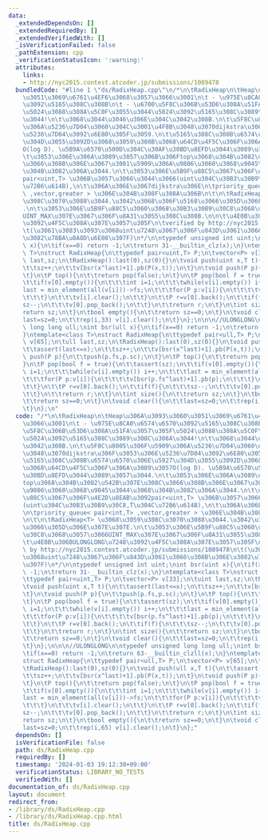 ```yaml
---
data:
  _extendedDependsOn: []
  _extendedRequiredBy: []
  _extendedVerifiedWith: []
  _isVerificationFailed: false
  _pathExtension: cpp
  _verificationStatusIcon: ':warning:'
  attributes:
    links:
    - http://nyc2015.contest.atcoder.jp/submissions/1089478
  bundledCode: "#line 1 \"ds/RadixHeap.cpp\"\n/*\n\tRadixHeap\n\tHeap\u306A\u3093\u3060\
    \u3051\u3069\u6761\u4EF6\u3068\u3057\u3066\u3001\n\t - \u975E\u8CA0\u6574\u6570\
    \u3092\u5165\u308C\u308B\n\t - \u6700\u5F8C\u306B\u53D6\u308A\u51FA\u3057\u305F\
    \u5024\u3088\u308A\u5C0F\u3055\u3044\u5024\u3092\u5165\u308C\u3089\u308C\u306A\
    \u3044!\n\t\u3068\u3044\u3046\u306E\u304C\u3042\u308B.\n\t\u5F8C\u8005\u306F\u5909\
    \u306A\u5236\u7D04\u3060\u304C\u3001\u4F8B\u3048\u3070dijkstra\u306F\u3053\u306E\
    \u5236\u7D04\u3092\u6E80\u305F\u3059.\n\t\u5165\u308C\u308B\u6574\u6570\u306E\u5927\
    \u304D\u3055\u3092D\u3068\u3059\u308B\u3068\u64CD\u4F5C\u306F\u306A\u3089\u3057\
    O(log D). \u5B9A\u6570\u500D\u304C\u30AF\u30BD\u8EFD\u3044\u3089\u3057\u3044.\n\
    \t\u3053\u306E\u306A\u3089\u3057\u306B\u306Ftop\u3068\u304B\u3082\u542B\u307E\u308C\
    \u3066\u308B\u306E\u3067\u3001\u5909\u306A\u9806\u3060\u3068\u9045\u3044\u3068\
    \u304B\u3082\u306A\u3044.\n\t\u3053\u306E\u5B9F\u88C5\u3067\u306F\u4E2D\u8EAB\u3092\
    pair<uint,T> \u306B\u3057\u3066\u3044\u3066(uint\u304C\u30B3\u30B9\u30C8,T\u304C\
    \u72B6\u614B),\n\t\u306A\u306E\u3067dijkstra\u306E\n\tpriority_queue< pair<int,T>\
    \ ,vector,greater > \u306E\u304B\u308F\u308A\u306B\n\t\n\tRadixHeap<T> \u3068\u3059\
    \u308C\u3070\u3088\u3044.\u3042\u3068\u306F\u5168\u3066\u305D\u306E\u307E\u307E\
    .\n\t\u3053\u306E\u5B9F\u88C5\u3060\u3068\u30B3\u30B9\u30C8\u3068\u3057\u3066\
    UINT_MAX\u307E\u3067\u306F\u8A31\u3055\u308C\u308B.\n\n\t\u4E0B\u306BULONGLONG\u7248\
    \u3092\u4F5C\u308A\u307E\u3057\u305F\n\tverified by http://nyc2015.contest.atcoder.jp/submissions/1089478\n\
    \t(\u3061\u3083\u3093\u3068uint\u7248\u3067\u306F\u843D\u3061\u3066\u308B\u306E\
    \u3082\u78BA\u8A8D\u6E08\u307F)\n*/\n\ntypedef unsigned int uint;\nint bsr(uint\
    \ x){\n\tif(x==0) return -1;\n\treturn 31-__builtin_clz(x);\n}\ntemplate<class\
    \ T>\nstruct RadixHeap{\n\ttypedef pair<uint,T> P;\n\tvector<P> v[33];\n\tuint\
    \ last,sz;\n\tRadixHeap():last(0),sz(0){}\n\tvoid push(uint x,T t){\n\t\tassert(last<=x);\n\
    \t\tsz++;\n\t\tv[bsr(x^last)+1].pb(P(x,t));\n\t}\n\tvoid push(P p){\n\t\tpush(p.fs,p.sc);\n\
    \t}\n\tP top(){\n\t\treturn pop(false);\n\t}\n\tP pop(bool f = true){\n\t\tassert(sz);\n\
    \t\tif(v[0].empty()){\n\t\t\tint i=1;\n\t\t\twhile(v[i].empty()) i++;\n\t\t\t\
    last = min_element(all(v[i]))->fs;\n\t\t\tfor(P p:v[i]){\n\t\t\t\tv[bsr(p.fs^last)+1].pb(p);\n\
    \t\t\t}\n\t\t\tv[i].clear();\n\t\t}\n\t\tP r=v[0].back();\n\t\tif(f){\n\t\t\t\
    sz--;\n\t\t\tv[0].pop_back();\n\t\t}\n\t\treturn r;\n\t}\n\tint size(){\n\t\t\
    return sz;\n\t}\n\tbool empty(){\n\t\treturn sz==0;\n\t}\n\tvoid clear(){\n\t\t\
    last=sz=0;\n\t\trep(i,33) v[i].clear();\n\t}\n};\n\n\n//ULONGLONG\n\ntypedef unsigned\
    \ long long ull;\nint bsr(ull x){\n\tif(x==0) return -1;\n\treturn 63-__builtin_clzll(x);\n\
    }\ntemplate<class T>\nstruct RadixHeap{\n\ttypedef pair<ull,T> P;\n\tvector<P>\
    \ v[65];\n\tull last,sz;\n\tRadixHeap():last(0),sz(0){}\n\tvoid push(ull x,T t){\n\
    \t\tassert(last<=x);\n\t\tsz++;\n\t\tv[bsr(x^last)+1].pb(P(x,t));\n\t}\n\tvoid\
    \ push(P p){\n\t\tpush(p.fs,p.sc);\n\t}\n\tP top(){\n\t\treturn pop(false);\n\t\
    }\n\tP pop(bool f = true){\n\t\tassert(sz);\n\t\tif(v[0].empty()){\n\t\t\tint\
    \ i=1;\n\t\t\twhile(v[i].empty()) i++;\n\t\t\tlast = min_element(all(v[i]))->fs;\n\
    \t\t\tfor(P p:v[i]){\n\t\t\t\tv[bsr(p.fs^last)+1].pb(p);\n\t\t\t}\n\t\t\tv[i].clear();\n\
    \t\t}\n\t\tP r=v[0].back();\n\t\tif(f){\n\t\t\tsz--;\n\t\t\tv[0].pop_back();\n\
    \t\t}\n\t\treturn r;\n\t}\n\tint size(){\n\t\treturn sz;\n\t}\n\tbool empty(){\n\
    \t\treturn sz==0;\n\t}\n\tvoid clear(){\n\t\tlast=sz=0;\n\t\trep(i,65) v[i].clear();\n\
    \t}\n};\n"
  code: "/*\n\tRadixHeap\n\tHeap\u306A\u3093\u3060\u3051\u3069\u6761\u4EF6\u3068\u3057\
    \u3066\u3001\n\t - \u975E\u8CA0\u6574\u6570\u3092\u5165\u308C\u308B\n\t - \u6700\
    \u5F8C\u306B\u53D6\u308A\u51FA\u3057\u305F\u5024\u3088\u308A\u5C0F\u3055\u3044\
    \u5024\u3092\u5165\u308C\u3089\u308C\u306A\u3044!\n\t\u3068\u3044\u3046\u306E\u304C\
    \u3042\u308B.\n\t\u5F8C\u8005\u306F\u5909\u306A\u5236\u7D04\u3060\u304C\u3001\u4F8B\
    \u3048\u3070dijkstra\u306F\u3053\u306E\u5236\u7D04\u3092\u6E80\u305F\u3059.\n\t\
    \u5165\u308C\u308B\u6574\u6570\u306E\u5927\u304D\u3055\u3092D\u3068\u3059\u308B\
    \u3068\u64CD\u4F5C\u306F\u306A\u3089\u3057O(log D). \u5B9A\u6570\u500D\u304C\u30AF\
    \u30BD\u8EFD\u3044\u3089\u3057\u3044.\n\t\u3053\u306E\u306A\u3089\u3057\u306B\u306F\
    top\u3068\u304B\u3082\u542B\u307E\u308C\u3066\u308B\u306E\u3067\u3001\u5909\u306A\
    \u9806\u3060\u3068\u9045\u3044\u3068\u304B\u3082\u306A\u3044.\n\t\u3053\u306E\u5B9F\
    \u88C5\u3067\u306F\u4E2D\u8EAB\u3092pair<uint,T> \u306B\u3057\u3066\u3044\u3066\
    (uint\u304C\u30B3\u30B9\u30C8,T\u304C\u72B6\u614B),\n\t\u306A\u306E\u3067dijkstra\u306E\
    \n\tpriority_queue< pair<int,T> ,vector,greater > \u306E\u304B\u308F\u308A\u306B\
    \n\t\n\tRadixHeap<T> \u3068\u3059\u308C\u3070\u3088\u3044.\u3042\u3068\u306F\u5168\
    \u3066\u305D\u306E\u307E\u307E.\n\t\u3053\u306E\u5B9F\u88C5\u3060\u3068\u30B3\u30B9\
    \u30C8\u3068\u3057\u3066UINT_MAX\u307E\u3067\u306F\u8A31\u3055\u308C\u308B.\n\n\
    \t\u4E0B\u306BULONGLONG\u7248\u3092\u4F5C\u308A\u307E\u3057\u305F\n\tverified\
    \ by http://nyc2015.contest.atcoder.jp/submissions/1089478\n\t(\u3061\u3083\u3093\
    \u3068uint\u7248\u3067\u306F\u843D\u3061\u3066\u308B\u306E\u3082\u78BA\u8A8D\u6E08\
    \u307F)\n*/\n\ntypedef unsigned int uint;\nint bsr(uint x){\n\tif(x==0) return\
    \ -1;\n\treturn 31-__builtin_clz(x);\n}\ntemplate<class T>\nstruct RadixHeap{\n\
    \ttypedef pair<uint,T> P;\n\tvector<P> v[33];\n\tuint last,sz;\n\tRadixHeap():last(0),sz(0){}\n\
    \tvoid push(uint x,T t){\n\t\tassert(last<=x);\n\t\tsz++;\n\t\tv[bsr(x^last)+1].pb(P(x,t));\n\
    \t}\n\tvoid push(P p){\n\t\tpush(p.fs,p.sc);\n\t}\n\tP top(){\n\t\treturn pop(false);\n\
    \t}\n\tP pop(bool f = true){\n\t\tassert(sz);\n\t\tif(v[0].empty()){\n\t\t\tint\
    \ i=1;\n\t\t\twhile(v[i].empty()) i++;\n\t\t\tlast = min_element(all(v[i]))->fs;\n\
    \t\t\tfor(P p:v[i]){\n\t\t\t\tv[bsr(p.fs^last)+1].pb(p);\n\t\t\t}\n\t\t\tv[i].clear();\n\
    \t\t}\n\t\tP r=v[0].back();\n\t\tif(f){\n\t\t\tsz--;\n\t\t\tv[0].pop_back();\n\
    \t\t}\n\t\treturn r;\n\t}\n\tint size(){\n\t\treturn sz;\n\t}\n\tbool empty(){\n\
    \t\treturn sz==0;\n\t}\n\tvoid clear(){\n\t\tlast=sz=0;\n\t\trep(i,33) v[i].clear();\n\
    \t}\n};\n\n\n//ULONGLONG\n\ntypedef unsigned long long ull;\nint bsr(ull x){\n\
    \tif(x==0) return -1;\n\treturn 63-__builtin_clzll(x);\n}\ntemplate<class T>\n\
    struct RadixHeap{\n\ttypedef pair<ull,T> P;\n\tvector<P> v[65];\n\tull last,sz;\n\
    \tRadixHeap():last(0),sz(0){}\n\tvoid push(ull x,T t){\n\t\tassert(last<=x);\n\
    \t\tsz++;\n\t\tv[bsr(x^last)+1].pb(P(x,t));\n\t}\n\tvoid push(P p){\n\t\tpush(p.fs,p.sc);\n\
    \t}\n\tP top(){\n\t\treturn pop(false);\n\t}\n\tP pop(bool f = true){\n\t\tassert(sz);\n\
    \t\tif(v[0].empty()){\n\t\t\tint i=1;\n\t\t\twhile(v[i].empty()) i++;\n\t\t\t\
    last = min_element(all(v[i]))->fs;\n\t\t\tfor(P p:v[i]){\n\t\t\t\tv[bsr(p.fs^last)+1].pb(p);\n\
    \t\t\t}\n\t\t\tv[i].clear();\n\t\t}\n\t\tP r=v[0].back();\n\t\tif(f){\n\t\t\t\
    sz--;\n\t\t\tv[0].pop_back();\n\t\t}\n\t\treturn r;\n\t}\n\tint size(){\n\t\t\
    return sz;\n\t}\n\tbool empty(){\n\t\treturn sz==0;\n\t}\n\tvoid clear(){\n\t\t\
    last=sz=0;\n\t\trep(i,65) v[i].clear();\n\t}\n};"
  dependsOn: []
  isVerificationFile: false
  path: ds/RadixHeap.cpp
  requiredBy: []
  timestamp: '2024-01-03 19:12:30+09:00'
  verificationStatus: LIBRARY_NO_TESTS
  verifiedWith: []
documentation_of: ds/RadixHeap.cpp
layout: document
redirect_from:
- /library/ds/RadixHeap.cpp
- /library/ds/RadixHeap.cpp.html
title: ds/RadixHeap.cpp
---
```

